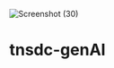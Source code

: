 ![Screenshot (30)](https://github.com/aret4/tnsdc-genAI/assets/145956184/58d2174c-7f6d-4f09-af13-387b9c3fbf70)

# tnsdc-genAI
